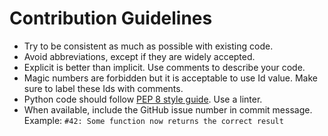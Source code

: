 # Contribution Guidelines
* Try to be consistent as much as possible with existing code.
* Avoid abbreviations, except if they are widely accepted.
* Explicit is better than implicit. Use comments to describe your code.
* Magic numbers are forbidden but it is acceptable to use Id value. Make sure to label these Ids with comments.
* Python code should follow [PEP 8 style guide](https://www.python.org/dev/peps/pep-0008/). Use a linter.
* When available, include the GitHub issue number in commit message. Example: `#42: Some function now returns the correct result`
